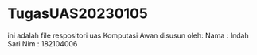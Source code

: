 # TugasUAS20230105
ini adalah file respositori uas Komputasi Awan
disusun oleh:
Nama : Indah Sari
Nim : 182104006
